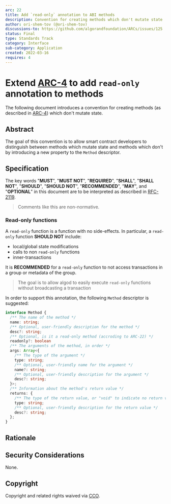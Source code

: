 ```yaml
---
arc: 22
title: Add `read-only` annotation to ABI methods
description: Convention for creating methods which don't mutate state
author: ori-shem-tov (@ori-shem-tov)
discussions-to: https://github.com/algorandfoundation/ARCs/issues/125
status: Final
type: Standards Track
category: Interface
sub-category: Application
created: 2022-03-16
requires: 4
---
```


# Extend [ARC-4](./arc-0004.md) to add `read-only` annotation to methods

The following document introduces a convention for creating methods (as described in [ARC-4](./arc-0004.md)) which don't mutate state.

## Abstract

The goal of this convention is to allow smart contract developers to distinguish between methods which mutate state and methods which don't by introducing a new property to the `Method` descriptor.

## Specification

The key words "**MUST**", "**MUST NOT**", "**REQUIRED**", "**SHALL**", "**SHALL NOT**", "**SHOULD**", "**SHOULD NOT**", "**RECOMMENDED**", "**MAY**", and "**OPTIONAL**" in this document are to be interpreted as described in <a href="https://www.ietf.org/rfc/rfc2119.txt">RFC-2119</a>.

> Comments like this are non-normative.

### Read-only functions

A `read-only` function is a function with no side-effects. In particular, a `read-only` function **SHOULD NOT** include:
- local/global state modifications
- calls to non `read-only` functions
- inner-transactions

It is **RECOMMENDED** for a `read-only` function to not access transactions in a group or metadata of the group.

> The goal is to allow algod to easily execute `read-only` functions without broadcasting a transaction

In order to support this annotation, the following `Method` descriptor is suggested:
```typescript
interface Method {
  /** The name of the method */
  name: string;
  /** Optional, user-friendly description for the method */
  desc?: string;
  /** Optional, is it a read-only method (accroding to ARC-22) */
  readonly?: boolean
  /** The arguments of the method, in order */
  args: Array<{
    /** The type of the argument */
    type: string;
    /** Optional, user-friendly name for the argument */
    name?: string;
    /** Optional, user-friendly description for the argument */
    desc?: string;
  }>;
  /** Information about the method's return value */
  returns: {
    /** The type of the return value, or "void" to indicate no return value. */
    type: string;
    /** Optional, user-friendly description for the return value */
    desc?: string;
  };
}
```
## Rationale

## Security Considerations

None.

## Copyright

Copyright and related rights waived via <a href="https://creativecommons.org/publicdomain/zero/1.0/">CCO</a>.
